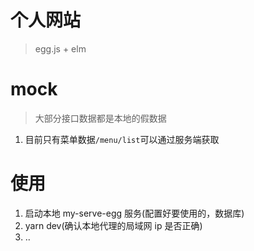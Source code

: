 # 个人网站

> egg.js + elm

# mock

> 大部分接口数据都是本地的假数据

1. 目前只有菜单数据`/menu/list`可以通过服务端获取

# 使用

1. 启动本地 my-serve-egg 服务(配置好要使用的，数据库)
2. yarn dev(确认本地代理的局域网 ip 是否正确)
3. ..
